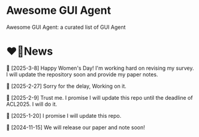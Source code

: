 # Awesome GUI Agent
Awesome GUI Agent: a curated list of GUI Agent


# ❤‍🔥News
🤏 [2025-3-8] Happy Women's Day! I'm working hard on revising my survey. I will update the repository soon and provide my paper notes.

🤏 [2025-2-27] Sorry for the delay, Working on it.

🤏 [2025-2-9] Trust me. I promise I will update this repo until the deadline of ACL2025. I will do it.

🤏 [2025-1-20] I promise I will update this repo.

🤏 [2024-11-15] We will release our paper and note soon!
